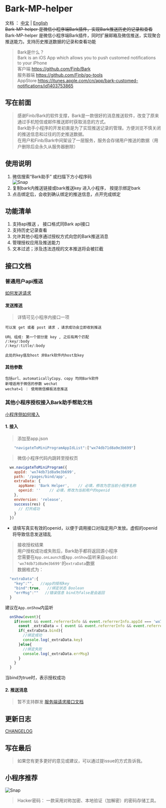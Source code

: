# Bark-MP-helper
文档 ： [中文](https://wahao.github.io/Bark-MP-helper/#/zh-cn/) | [English](https://wahao.github.io/Bark-MP-helper/#/) <br>
<del> Bark-MP-helper 是微信小程序端Bark插件，实现Bark推送历史的记录和查看 </del><br>
Bark-MP-helper 是微信小程序端Bark插件，同时扩展邮箱及微信推送，实现聚合推送能力。支持历史推送数据的记录和查看功能
> Bark是什么？<br>
> Bark is an iOS App which allows you to push customed notifications to your iPhone <br>
> 客户端 <https://github.com/Finb/Bark> <br>
> 服务器端 <https://github.com/Finb/go-tools> <br>
> AppStore <https://itunes.apple.com/cn/app/bark-customed-notifications/id1403753865> <br>
## 写在前面
> 感谢Finb/Bark的软件支撑，Bark是一款很好的消息推送软件，改变了原来通过手机短信或邮件推送即时获取消息的方式。<br>
> Bark助手小程序的开发初衷是为了实现推送记录的管理。方便浏览不慎关闭的推送信息和过往的历史推送数据。<br>
> 在用户和Finb/Bark中间架设了一层服务，服务会存储用户推送的数据（用户删除后会永久从服务器删除）<br>
## 使用说明
1. 微信搜索“Bark助手” 或扫描下方小程序码<br>
![Snap](https://github.com/wahao/Bark-MP-helper/blob/master/images/gh_38cb1ca0be75_344.jpg)<br>
2. 复制bark内推送链接或bark推送key 进入小程序， 按提示绑定bark<br>
3. 点击绑定后，会收到确认绑定的推送信息，点开完成绑定
## 功能清单
1. 支持api推送 ， 接口格式同Bark api接口<br>
2. 支持历史记录查看<br>
3. 允许其他小程序通过授权方式向您的Bark推送消息 <br>
4. 管理授权应用及推送能力<br>
5. 文本过滤；涉及违法违规的文本推送将会被拦截<br>
## 接口文档

### 普通用户api推送
[如何发送请求](https://wahao.github.io/Bark-MP-helper/#/zh-cn/?id=接口)
#### 发送推送
> 详情可见小程序内接口一项
```
可以发 get 或者 post 请求 ，请求成功会立即收到推送 

URL 组成: 第一个部分是 key , 之后有两个匹配 
/:key/:body 
/:key/:title/:body 

此处的key值及host 非Bark软件内host及key
```
#### 其他参数
```
包括url、automaticallyCopy、copy 均同Bark软件
新增适用于微信的参数 wechat
wechat=1 ： 使用微信模板消息推送
```

### 其他小程序授权接入Bark助手帮助文档 
[小程序侧如何接入](https://wahao.github.io/Bark-MP-helper/#/zh-cn/?id=微信小程序)
#### 1. 接入
> 添加至app.json
```javascript
    "navigateToMiniProgramAppIdList":["wx74db71d8a9e3b699"]
```
> 微信小程序代码内跳转至授权页
```javascript
  wx.navigateToMiniProgram({
    appId: 'wx74db71d8a9e3b699',
    path: '/pages/bind/app',
    extraData: {
      appName: 'Bark Helper',    // 必填，修改为您当前小程序名称
      openid: ''    // 必填，修改为当前用户的openid
    },
    envVersion: 'release',
    success(res) {
      // 打开成功
    }
  })
```
- 请填写真实有效的openid，以便于调用接口对指定用户发放。虚假的openid将导致信息发送错乱

> 接收授权结果 <br />
用户授权成功或失败后，Bark助手都将返回源小程序 <br />
您需要在`App.onLaunch`或`App.onShow`监听来自`appId: 'wx74db71d8a9e3b699'`的`extraData`数据<br >
数据格式为：<br />
```javascript
  "extraData":{
    "key":"",   //app的授权key
    "bind":true,   //绑定状态 Boolean
    "errMsg":""   //错误信息 bind为false是会返回
  }
```
建议在`App.onShow`内监听<br />
```javascript
  onShow(event){
    if(event && event.referrerInfo && event.referrerInfo.appId === 'wx74db71d8a9e3b699'){
      const _extraData = ( event && event.referrerInfo && event.referrerInfo.extraData ) || {}
      if(_extraData.bind){
        //绑定成功
        console.log(_extraData.key)
      }else{
        //绑定失败
        console.log(_extraData.errMsg)
      }
    }
  }
```
当bind为true时，表示授权成功<br />
#### 2. 推送消息
> 暂不支持群发
[服务端请求接口文档](https://wahao.github.io/Bark-MP-helper/#/zh-cn/?id=服务端)

## 更新日志
[CHANGELOG](https://wahao.github.io/Bark-MP-helper/#/zh-cn/?id=%e5%8d%87%e7%ba%a7%e6%97%a5%e5%bf%97)
## 写在最后
> 如果您有更多更好的意见或建议，可以通过提issue的方式告诉我。
## 小程序推荐
![Snap](https://github.com/wahao/Bark-MP-helper/blob/master/images/gh_72a49c29672c_344.jpg)<br>
> Hacker密码： 一款采用对称加密、本地验证（加解密）的密码存储工具。

